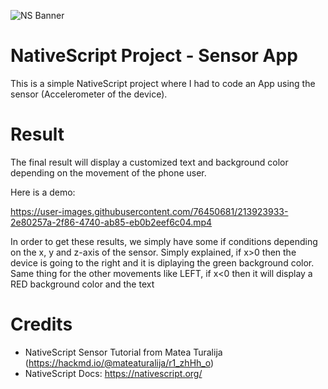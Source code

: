 ![NS Banner](https://i.ibb.co/tD2MFrz/Sans-titre-33.png)
# NativeScript Project - Sensor App

This is a simple NativeScript project where I had to code an App using the sensor (Accelerometer of the device).

# Result

The final result will display a customized text and background color depending on the movement of the phone user.

Here is a demo:

https://user-images.githubusercontent.com/76450681/213923933-2e80257a-2f86-4740-ab85-eb0b2eef6c04.mp4

In order to get these results, we simply have some if conditions depending on the x, y and z-axis of the sensor.
Simply explained, if x>0 then the device is going to the right and it is diplaying the green background color. Same thing for the other movements like LEFT, if x<0 then it will display a RED background color and the text 

# Credits

- NativeScript Sensor Tutorial from Matea Turalija (https://hackmd.io/@mateaturalija/r1_zhHh_o)
- NativeScript Docs: https://nativescript.org/ 


